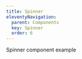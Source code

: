 ```yaml
---
title: Spinner
eleventyNavigation:
  parent: Components
  key: Spinner
  order: 6
---
```


Spinner component example
